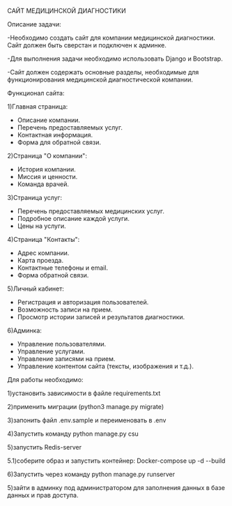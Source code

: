 САЙТ МЕДИЦИНСКОЙ ДИАГНОСТИКИ

Описание задачи:

-Необходимо создать сайт для компании медицинской диагностики. Сайт должен быть сверстан и подключен к админке. 

-Для выполнения задачи необходимо использовать Django и Bootstrap. 

-Сайт должен содержать основные разделы, необходимые для функционирования медицинской диагностической компании.


Функционал сайта:

1)Главная страница:
- Описание компании.
- Перечень предоставляемых услуг.
- Контактная информация.
- Форма для обратной связи.

2)Страница "О компании":
- История компании.
- Миссия и ценности.
- Команда врачей.

3)Страница услуг:
- Перечень предоставляемых медицинских услуг.
- Подробное описание каждой услуги.
- Цены на услуги.

4)Страница "Контакты":
- Адрес компании.
- Карта проезда.
- Контактные телефоны и email.
- Форма обратной связи.

5)Личный кабинет:
- Регистрация и авторизация пользователей.
- Возможность записи на прием.
- Просмотр истории записей и результатов диагностики.

6)Админка:
- Управление пользователями.
- Управление услугами.
- Управление записями на прием.
- Управление контентом сайта (тексты, изображения и т.д.).



Для работы необходимо:

1)установить зависимости в файле requirements.txt

2)применить миграции (python3 manage.py migrate)

3)запонить файл .env.sample и переименовать в .env

4)Запустить команду python manage.py csu

5)запустить Redis-server

5.1)соберите образ и запустить контейнер: Docker-compose up -d --build

6)Запустить через команду python manage.py runserver

5)зайти в админку под администратором для заполнения данных в базе данных и прав доступа.

